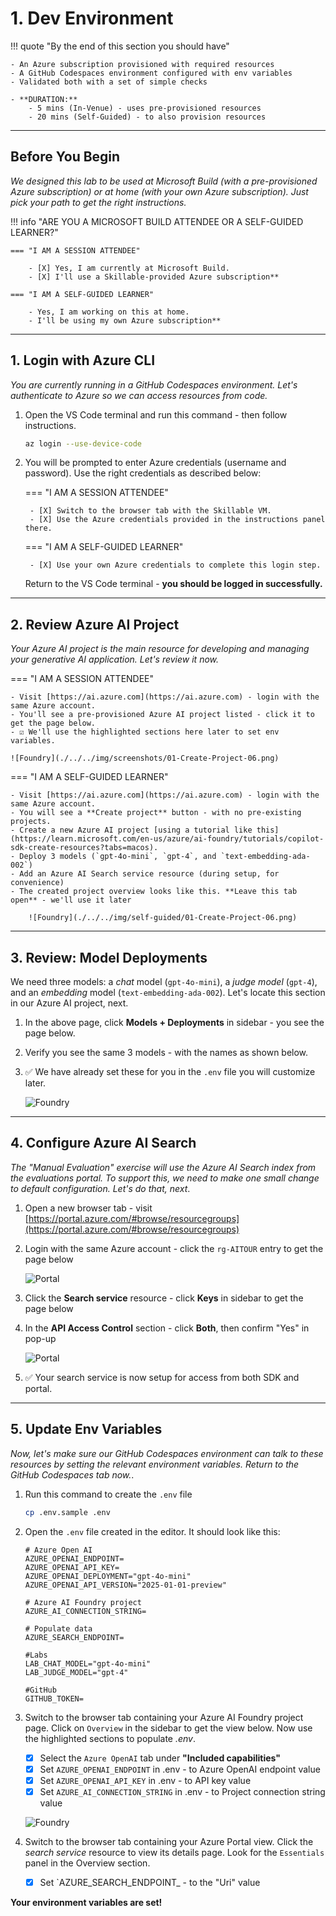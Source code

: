 # 1. Dev Environment


!!! quote "By the end of this section you should have"

    - An Azure subscription provisioned with required resources
    - A GitHub Codespaces environment configured with env variables
    - Validated both with a set of simple checks

    - **DURATION:** 
        - 5 mins (In-Venue) - uses pre-provisioned resources
        - 20 mins (Self-Guided) - to also provision resources

---

## Before You Begin

_We designed this lab to be used at Microsoft Build (with a pre-provisioned Azure subscription) or at home (with your own Azure subscription). Just pick your path to get the right instructions._


!!! info "ARE YOU A MICROSOFT BUILD ATTENDEE OR A SELF-GUIDED LEARNER?"

    === "I AM A SESSION ATTENDEE"

        - [X] Yes, I am currently at Microsoft Build. 
        - [X] I'll use a Skillable-provided Azure subscription**

    === "I AM A SELF-GUIDED LEARNER"

        - Yes, I am working on this at home. 
        - I'll be using my own Azure subscription**

---

## 1. Login with Azure CLI

_You are currently running in a GitHub Codespaces environment. Let's authenticate to Azure so we can access resources from code._

1. Open the VS Code terminal and run this command - then follow instructions.

    ```bash title="" linenums="0"
    az login --use-device-code
    ```

1. You will be prompted to enter Azure credentials (username and password). Use the right credentials as described below:

    === "I AM A SESSION ATTENDEE"

        - [X] Switch to the browser tab with the Skillable VM.
        - [X] Use the Azure credentials provided in the instructions panel there.

    === "I AM A SELF-GUIDED LEARNER"

        - [X] Use your own Azure credentials to complete this login step.

    Return to the VS Code terminal - **you should be logged in successfully.** 

---

## 2. Review Azure AI Project

_Your Azure AI project is the main resource for developing and managing your generative AI application. Let's review it now._


=== "I AM A SESSION ATTENDEE"

    - Visit [https://ai.azure.com](https://ai.azure.com) - login with the same Azure account.
    - You'll see a pre-provisioned Azure AI project listed - click it to get the page below. 
    - ☑️ We'll use the highlighted sections here later to set env variables.

    ![Foundry](./../../img/screenshots/01-Create-Project-06.png)

=== "I AM A SELF-GUIDED LEARNER"

    - Visit [https://ai.azure.com](https://ai.azure.com) - login with the same Azure account.
    - You will see a **Create project** button - with no pre-existing projects.
    - Create a new Azure AI project [using a tutorial like this](https://learn.microsoft.com/en-us/azure/ai-foundry/tutorials/copilot-sdk-create-resources?tabs=macos).
    - Deploy 3 models (`gpt-4o-mini`, `gpt-4`, and `text-embedding-ada-002`) 
    - Add an Azure AI Search service resource (during setup, for convenience)
    - The created project overview looks like this. **Leave this tab open** - we'll use it later

        ![Foundry](./../../img/self-guided/01-Create-Project-06.png) 

---

## 3. Review: Model Deployments

We need three models: a _chat_ model (`gpt-4o-mini`), a _judge model_ (`gpt-4`), and an _embedding_ model (`text-embedding-ada-002`). Let's locate this section in our Azure AI project, next.

1. In the above page, click **Models + Deployments** in sidebar - you see the page below.
1. Verify you see the same 3 models - with the names as shown below.
1. ✅ We have already set these for you in the `.env` file you will customize later.

    ![Foundry](./../../img/self-guided/01-Deploy-Models-09.png)

---

## 4. Configure Azure AI Search

_The "Manual Evaluation" exercise will use the Azure AI Search index from the evaluations portal. To support this, we need to make one small change to default configuration. Let's do that, next_.
  
1. Open a new browser tab - visit [https://portal.azure.com/#browse/resourcegroups](https://portal.azure.com/#browse/resourcegroups)
1. Login with the same Azure account - click the `rg-AITOUR` entry to get the page below
            
    ![Portal](./../../img/self-guided/01-Azure-Portal-03.png)

1. Click the **Search service** resource - click **Keys** in sidebar to get the page below
1. In the **API Access Control** section - click **Both**, then confirm "Yes" in pop-up
            
    ![Portal](./../../img/self-guided/01-Azure-Portal-06.png)

1. ✅ Your search service is now setup for access from both SDK and portal.
    
---

## 5. Update Env Variables

_Now, let's make sure our GitHub Codespaces environment can talk to these resources by setting the relevant environment variables. Return to the GitHub Codespaces tab now._.

1. Run this command to create the `.env` file

    ```bash title="" linenums="0"
    cp .env.sample .env
    ```

1. Open the `.env` file created in the editor. It should look like this: 

    ```text title="" linenums="0"
    # Azure Open AI
    AZURE_OPENAI_ENDPOINT=
    AZURE_OPENAI_API_KEY=
    AZURE_OPENAI_DEPLOYMENT="gpt-4o-mini"
    AZURE_OPENAI_API_VERSION="2025-01-01-preview"

    # Azure AI Foundry project
    AZURE_AI_CONNECTION_STRING=

    # Populate data
    AZURE_SEARCH_ENDPOINT=

    #Labs
    LAB_CHAT_MODEL="gpt-4o-mini"
    LAB_JUDGE_MODEL="gpt-4"

    #GitHub
    GITHUB_TOKEN=
    ```

1. Switch to the browser tab containing your Azure AI Foundry project page. Click on `Overview` in the sidebar to get the view below.  Now use the highlighted sections to populate _.env_.
    - [X] Select the `Azure OpenAI` tab under **"Included capabilities"**
    - [X] Set `AZURE_OPENAI_ENDPOINT` in .env - to Azure OpenAI endpoint value
    - [X] Set `AZURE_OPENAI_API_KEY` in .env - to API key value
    - [X] Set `AZURE_AI_CONNECTION_STRING` in .env - to Project connection string value

    ![Foundry](./../../img/screenshots/01-Create-Project-06.png)

1. Switch to the browser tab containing your Azure Portal view. Click the _search service_ resource to view its details page. Look for the `Essentials` panel in the Overview section.
    - [X] Set `AZURE_SEARCH_ENDPOINT_ - to the "Uri" value

**Your environment variables are set!**


